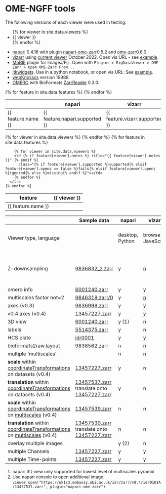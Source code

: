 
<h1>OME-NGFF tools</h1>

The following versions of each viewer were used in testing:

<ul>
{% for viewer in site.data.viewers %}
  <li>
      <span>{{ viewer }}</span>
  </li>
{% endfor %}
</ul>

- <a href="https://napari.org">napari</a> 0.4.16 with plugin <a href="https://github.com/ome/napari-ome-zarr/">napari-ome-zarr</a>0.5.2 and <a href="https://github.com/ome/ome-zarr-py/">ome-zarr</a>0.6.0.
- <a href="https://github.com/hms-dbmi/vizarr/">vizarr</a> using <a href="https://hms-dbmi.github.io/vizarr">current viewer</a> October 2022. Open via URL - see <a href="https://hms-dbmi.github.io/vizarr/?source=https://uk1s3.embassy.ebi.ac.uk/idr/zarr/v0.3/idr0079A/9836998.zarr">example</a>.
- <a href="https://github.com/mobie/mobie-viewer-fiji/">MoBIE</a> plugin for ImageJ/Fiji. Open with `Plugins > BigDataViewer > OME-Zarr > Open OME-Zarr From...`
- <a href="https://itkwidgets.readthedocs.io/en/latest">itkwidgets</a>. Use in a python notebook, or open via URL: See <a href="https://kitware.github.io/itk-vtk-viewer/app/?rotate=false&fileToLoad=https://uk1s3.embassy.ebi.ac.uk/idr/zarr/v0.4/idr0062A/6001240.zarr">example</a>.
- <a href="https://webknossos.org">webKnossos</a> version 19988.
- <a href="https://www.openmicroscopy.org/omero/">OMERO</a> with BioFormats <a href="https://github.com/ome/ZarrReader">ZarrReader</a> 0.2.0.


<table>
  <thead>
    <tr>
      <th></th>
      <th>napari</th>
      <th>vizarr</th>
    </tr>
  </thead>
  <tbody>
    {% for feature in site.data.features %}
      <tr>
        <td>{{ feature.name }}</td>
        <td>{{ feature.napari.supported }}</td>
        <td>{{ feature.vizarr.supported }}</td>
      </tr>
    {% endfor %}
  </tbody>
</table>

<style>
  .supported {
    background: green;
  }
  .fails {
    background: red;
  }
  .ignored {
    background: yellow;
  }
  .missing {
    background: grey;
  }

</style>


<table>
  <thead>
    <tr>
      <th>feature</th>
      {% for viewer in site.data.viewers %}
        <th>{{ viewer }}</th>
      {% endfor %}
    </tr>
  </thead>
  <tbody>
    {% for feature in site.data.features %}
      <tr>
        <td>{{ feature.name }}</td>

        {% for viewer in site.data.viewers %}
        <td {% if feature[viewer].notes %} title="{{ feature[viewer].notes }}" {% endif %}
          class="{% if feature[viewer].supported %}supported{% elsif feature[viewer].opens == false %}fails{% elsif feature[viewer].opens %}ignored{% else %}missing{% endif %}"></td>
        {% endfor %}
      </tr>
    {% endfor %}
  </tbody>
</table>


<table>
 <thead>
   <tr>
     <th></th>
     <th>Sample data</th>
     <th>napari</th>
     <th>vizarr</th>
     <th>MoBIE</th>
     <th>itkwidgets</th>
     <th>webKnossos</th>
     <th>OMERO</th>
   </tr>
 </thead>
 <tbody>
 <tr>
     <td>Viewer type, language</td>
     <td></td>
     <td>desktop, Python</td>
     <td>browser, JavaScript</td>
     <td>desktop, Java</td>
     <td>notebook, Python</td>
     <td>browser client + server</td>
     <td>various clients + server</td>
   </tr>
   <tr>
     <td>Z-downsampling</td>
     <td><a href="https://minio-dev.openmicroscopy.org/idr/v0.4/idr0077/9836832_z.zarr">9836832_z.zarr</a></td>
     <td>y</td>
     <td><a href="https://github.com/hms-dbmi/vizarr/pull/71">n</a></td>
     <td>y</td>
     <td>y</td>
     <td><h1 style="color: green">y</h1></td>
     <td style="background: red">n</td>
   </tr>
   <tr>
     <td>omero info</td>
     <td><a href="https://uk1s3.embassy.ebi.ac.uk/idr/zarr/v0.4/idr0062A/6001240.zarr">6001240.zarr</a></td>
     <td>y</td>
     <td>y</td>
     <td>n</td>
     <td><a href="https://github.com/InsightSoftwareConsortium/itkwidgets/issues/546">n</a></td>
     <td>n</td>
     <td>n?</td>
   </tr>
   <tr>
     <td>multiscales factor not=2</td>
     <td><a href="https://minio-dev.openmicroscopy.org/idr/v0.4/idr0082/9846318.zarr/0">9846318.zarr/0</a></td>
     <td>y</td>
     <td><a href="https://github.com/hms-dbmi/vizarr/issues/101">n</a></td>
     <td>y</td>
     <td>y</td>
     <td>y</td>
     <td>y?</td>
   </tr>
   <tr>
     <td>axes (v0.3)</td>
     <td><a href="https://uk1s3.embassy.ebi.ac.uk/idr/zarr/v0.3/idr0079A/9836998.zarr">9836998.zarr</a></td>
     <td>y</td>
     <td>y</td>
     <td>y</td>
     <td>y</td>
     <td>n</td>
     <td>?</td>
   </tr>
   <tr>
     <td>v0.4 axes (v0.4)</td>
     <td><a href="https://uk1s3.embassy.ebi.ac.uk/idr/zarr/v0.4/idr0101A/13457227.zarr">13457227.zarr</a></td>
     <td>y</td>
     <td>y</td>
     <td>y</td>
     <td>y</td>
     <td>y</td>
     <td>?</td>
   </tr>
   <tr>
     <td>3D view</td>
     <td><a href="https://uk1s3.embassy.ebi.ac.uk/idr/zarr/v0.4/idr0062A/6001240.zarr">6001240.zarr</a></td>
     <td>y (1)</td>
     <td>n</td>
     <td>y</td>
     <td>y</td>
     <td>y</td>
     <td>n</td>
   </tr>
   <tr>
     <td>labels</td>
     <td><a href="https://uk1s3.embassy.ebi.ac.uk/idr/zarr/v0.4/idr0052A/5514375.zarr">5514375.zarr</a></td>
     <td>y</td>
     <td>n</td>
     <td>y</td>
     <td><a href="https://github.com/InsightSoftwareConsortium/itkwidgets/issues/547">n</a></td>
     <td>y</td>
     <td>?</td>
   </tr>
   <tr>
     <td>HCS plate</td>
     <td><a href="https://uk1s3.embassy.ebi.ac.uk/idr/zarr/v0.4/idr0001A/2551.zarr">idr0001</a></td>
     <td>y</td>
     <td>y</td>
     <td>n</td>
     <td>n</td>
     <td>n</td>
     <td>y</td>
   </tr>
   <tr>
     <td>bioformats2raw.layout</td>
     <td><a href="https://uk1s3.embassy.ebi.ac.uk/idr/zarr/v0.2/idr0070A/9838562.zarr">9838562.zarr</a></td>
     <td><a href="https://github.com/ome/napari-ome-zarr/issues/71">n</a></td>
     <td><a href="https://github.com/hms-dbmi/vizarr/issues/149">n</a></td>
     <td>n</td>
     <td>n</td>
     <td>n</td>
     <td>y</td>
   </tr>
   <tr>
     <td>multiple 'multiscales'</td>
     <td></td>
     <td>n</td>
     <td>n</td>
     <td>n</td>
     <td>n</td>
     <td>n</td>
     <td>n</td>
   </tr>
   <tr>
     <td>
       <b>scale</b> within
       <a href="https://ngff.openmicroscopy.org/0.4/#trafo-md">coordinateTransformations</a>
       on datasets (v0.4)
     </td>
     <td><a href="https://uk1s3.embassy.ebi.ac.uk/idr/zarr/v0.4/idr0101A/13457227.zarr">13457227.zarr</a></td>
     <td>y</td>
     <td>n</td>
     <td>y</td>
     <td>y</td>
     <td>y</td>
     <td>?</td>
   </tr>
   <tr>
     <td>
       <b>translation</b> within
       <a href="https://ngff.openmicroscopy.org/0.4/#trafo-md">coordinateTransformations</a>
       on datasets (v0.4)
     </td>
     <td><a href="https://uk1s3.embassy.ebi.ac.uk/idr/zarr/v0.4/idr0101A/13457537.zarr">13457537.zarr</a>
       translate onto <a href="https://uk1s3.embassy.ebi.ac.uk/idr/zarr/v0.4/idr0101A/13457227.zarr">13457227.zarr</a></td>
     <td>y</td>
     <td>n</td>
     <td>n</td>
     <td>n</td>
     <td>n</td>
     <td>n</td>
   </tr>
   <tr>
     <td>
       <b>scale</b> within
       <a href="https://ngff.openmicroscopy.org/0.4/#trafo-md">coordinateTransformations</a>
       on <a href="https://ngff.openmicroscopy.org/0.4/#multiscale-md">multiscales</a> (v0.4)
     </td>
     <td><a href="https://uk1s3.embassy.ebi.ac.uk/idr/zarr/v0.4/idr0101A/13457539.zarr">13457539.zarr</a></td>
     <td>n</td>
     <td>n</td>
     <td>n</td>
     <td>n</td>
     <td>n</td>
     <td>n</td>
   </tr>
   <tr>
     <td>
       <b>translation</b> within
       <a href="https://ngff.openmicroscopy.org/0.4/#trafo-md">coordinateTransformations</a>
       on <a href="https://ngff.openmicroscopy.org/0.4/#multiscale-md">multiscales</a> (v0.4)
     </td>
     <td><a href="https://uk1s3.embassy.ebi.ac.uk/idr/zarr/v0.4/idr0101A/13457539.zarr">13457539.zarr</a>
      translate onto <a href="https://uk1s3.embassy.ebi.ac.uk/idr/zarr/v0.4/idr0101A/13457227.zarr">13457227.zarr</a></td>
     <td>n</td>
     <td>n</td>
     <td>n</td>
     <td>n</td>
     <td>n</td>
     <td>n</td>
   </tr>
   <tr>
     <td>overlay multiple images</td>
     <td></td>
     <td>y (2)</td>
     <td>n</td>
     <td>?</td>
     <td>?</td>
     <td>y</td>
     <td>n</td>
   </tr>
   <tr>
     <td>multiple Channels</td>
     <td><a href="https://uk1s3.embassy.ebi.ac.uk/idr/zarr/v0.4/idr0101A/13457227.zarr">13457227.zarr</a></td>
     <td>y</td>
     <td>y</td>
     <td>y</td>
     <td>n</td>
     <td>y</td>
     <td>y</td>
   </tr>
   <tr>
     <td>multiple Time-points</td>
     <td><a href="https://uk1s3.embassy.ebi.ac.uk/idr/zarr/v0.4/idr0101A/13457227.zarr">13457227.zarr</a></td>
     <td>y</td>
     <td>y</td>
     <td>y</td>
     <td>n</td>
     <td>n</td>
     <td>y</td>
   </tr>
 </tbody>
</table>



1. napari 3D view only supported for lowest level of multiscales pyramid
2. Use napari console to open additional image: `viewer.open("https://uk1s3.embassy.ebi.ac.uk/idr/zarr/v0.4/idr0101A/13457537.zarr", plugin="napari-ome-zarr")`